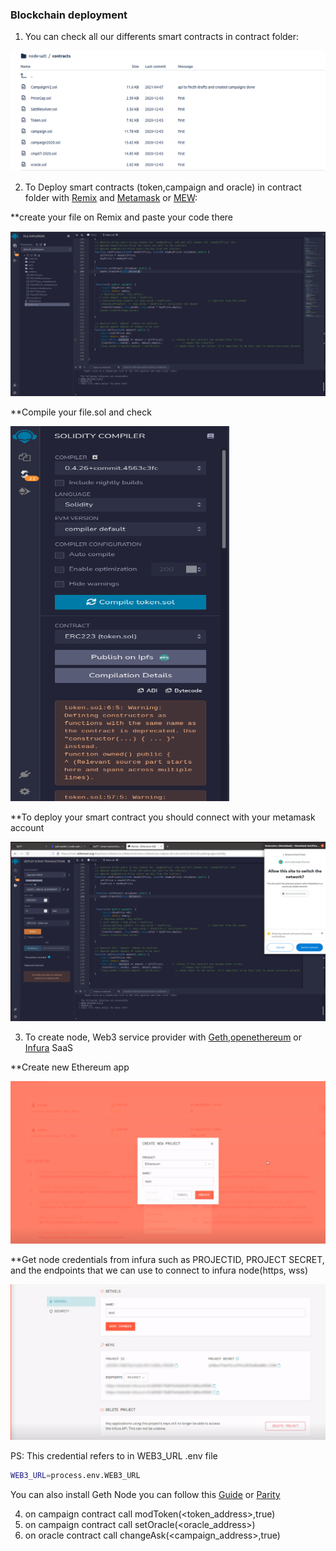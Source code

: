 ### Blockchain deployment


1. You can check all our differents smart contracts in contract folder:

![alt text](img/contracts.png)


2. To Deploy smart contracts (token,campaign and oracle) in contract folder with [Remix](https://remix.ethereum.org) and [Metamask](https://metamask.io/) or [MEW](https://www.myetherwallet.com/):

**create your file on Remix and paste your code there

![alt text](img/remix.png)

**Compile your file.sol and check

<img src="img/compile.png" width="350" height="600">

**To deploy your smart contract you should connect with your metamask account 

![alt text](img/deploy.png)

3. To create node, Web3 service provider with [Geth](https://geth.ethereum.org/),[openethereum](https://github.com/openethereum/openethereum) or [Infura](https://infura.io/) SaaS

**Create new Ethereum app


![alt text](img/createinfura.png)


**Get node credentials from infura such as PROJECTID, PROJECT SECRET, and the endpoints that we can use to connect to infura node(https, wss)


![alt text](img/keysinfura.png)

PS: This credential refers to in WEB3_URL .env file
```sh
WEB3_URL=process.env.WEB3_URL
```



You can also install Geth Node you can follow this [Guide](https://geth.ethereum.org/docs/getting-started) or [Parity](https://openethereum.github.io/Setup)

4. on campaign contract call modToken(<token_address>,true)
5. on campaign contract call setOracle(<oracle_address>)
6. on oracle contract call changeAsk(<campaign_address>,true)
